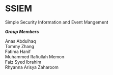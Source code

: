 # SSIEM
Simple Security Information and Event Mangement

***Group Members***  

Anas Abdulhaq  
Tommy Zhang  
Fatima Hanif  
Muhammed Rafiullah Memon  
Faiz Syed Ibrahim  
Rhyanna Arisya Zaharoom

